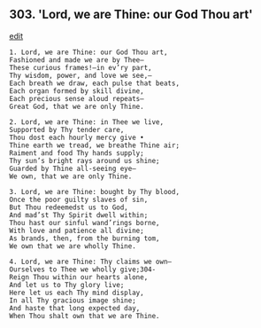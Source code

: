 
## 303.  'Lord, we are Thine: our God Thou art'
[edit](https://docs.google.com/document/d/11_LIXr08hw%2D33ZZMHiBcPX9XSRwkWYC7/edit?mode=html)



    1. Lord, we are Thine: our God Thou art, 
    Fashioned and made we are by Thee—
    These curious frames!—in ev’ry part,
    Thy wisdom, power, and love we see,— 
    Each breath we draw, each pulse that beats, 
    Each organ formed by skill divine,
    Each precious sense aloud repeats—
    Great God, that we are only Thine.

    2. Lord, we are Thine: in Thee we live,
    Supported by Thy tender care,
    Thou dost each hourly mercy give •
    Thine earth we tread, we breathe Thine air; 
    Raiment and food Thy hands supply;
    Thy sun’s bright rays around us shine; 
    Guarded by Thine all-seeing eye—
    We own, that we are only Thine.

    3. Lord, we are Thine: bought by Thy blood,
    Once the poor guilty slaves of sin,
    But Thou redeemedst us to God,
    And mad’st Thy Spirit dwell within;
    Thou hast our sinful wand’rings borne,
    With love and patience all divine;
    As brands, then, from the burning tom,
    We own that we are wholly Thine.

    4. Lord, we are Thine: Thy claims we own—
    Ourselves to Thee we wholly give;304-
    Reign Thou within our hearts alone,
    And let us to Thy glory live;
    Here let us each Thy mind display,
    In all Thy gracious image shine;
    And haste that long expected day,
    When Thou shalt own that we are Thine.
